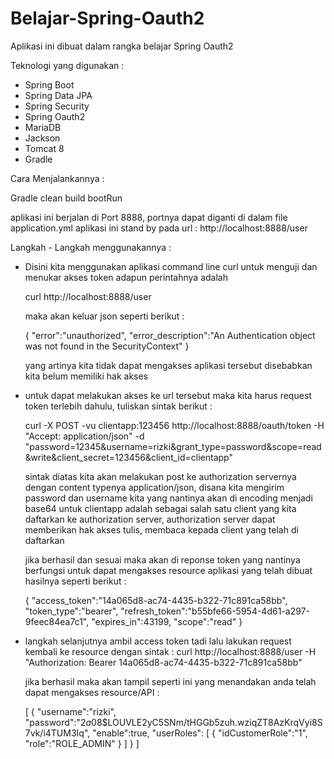 # Belajar-Spring-Oauth2

Aplikasi ini dibuat dalam rangka belajar Spring Oauth2

Teknologi yang digunakan :
* Spring Boot
* Spring Data JPA
* Spring Security
* Spring Oauth2
* MariaDB
* Jackson
* Tomcat 8
* Gradle

Cara Menjalankannya :

Gradle clean build bootRun

aplikasi ini berjalan di Port 8888, portnya dapat diganti di dalam file application.yml
aplikasi ini stand by pada url : http://localhost:8888/user

Langkah - Langkah menggunakannya :

* Disini kita menggunakan aplikasi command line curl untuk menguji dan menukar akses token
  adapun perintahnya adalah 
  
  curl http://localhost:8888/user
  
  maka akan keluar json seperti berikut :
  
    {
        "error":"unauthorized",
        "error_description":"An Authentication object was not found in the SecurityContext"
    }
    
   yang artinya kita tidak dapat mengakses aplikasi tersebut disebabkan kita belum memiliki hak akses

* untuk dapat melakukan akses ke url tersebut maka kita harus request token terlebih dahulu, tuliskan sintak berikut :
    
   curl -X POST -vu clientapp:123456 http://localhost:8888/oauth/token -H "Accept: application/json" -d "password=12345&username=rizki&grant_type=password&scope=read&write&client_secret=123456&client_id=clientapp"
     
   sintak diatas kita akan melakukan post ke authorization servernya dengan content typenya application/json, disana kita mengirim password dan username kita yang nantinya akan di encoding menjadi base64 untuk
   clientapp adalah sebagai salah satu client yang kita daftarkan ke authorization server, authorization server dapat memberikan hak akses tulis, membaca kepada client yang telah di daftarkan
   
   jika berhasil dan sesuai maka akan di reponse token yang nantinya berfungsi untuk dapat mengakses resource aplikasi yang telah dibuat
   hasilnya seperti berikut :
   
   {
        "access_token":"14a065d8-ac74-4435-b322-71c891ca58bb",
        "token_type":"bearer",
        "refresh_token":"b55bfe66-5954-4d61-a297-9feec84ea7c1",
        "expires_in":43199,
        "scope":"read"
   }
   
* langkah selanjutnya ambil access token tadi lalu lakukan request kembali ke resource dengan sintak :
  curl http://localhost:8888/user -H "Authorization: Bearer 14a065d8-ac74-4435-b322-71c891ca58bb"
  
  jika berhasil maka akan tampil seperti ini yang menandakan anda telah dapat mengakses resource/API :
  
  [ 
    {
        "username":"rizki",
        "password":"$2a$08$LOUVLE2yC5SNm/tHGGb5zuh.wziqZT8AzKrqVyi8S7vk/i4TUM3Iq",
        "enable":true,
        "userRoles":
            [
                {
                    "idCustomerRole":"1",
                    "role":"ROLE_ADMIN"
                }
            ]
    }
  ]
